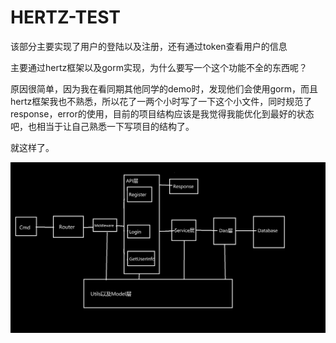 # HERTZ-TEST

该部分主要实现了用户的登陆以及注册，还有通过token查看用户的信息

主要通过hertz框架以及gorm实现，为什么要写一个这个功能不全的东西呢？

原因很简单，因为我在看同期其他同学的demo时，发现他们会使用gorm，而且hertz框架我也不熟悉，所以花了一两个小时写了一下这个小文件，同时规范了response，error的使用，目前的项目结构应该是我觉得我能优化到最好的状态吧，也相当于让自己熟悉一下写项目的结构了。

就这样了。

![一张图](.\assets\pic.png)